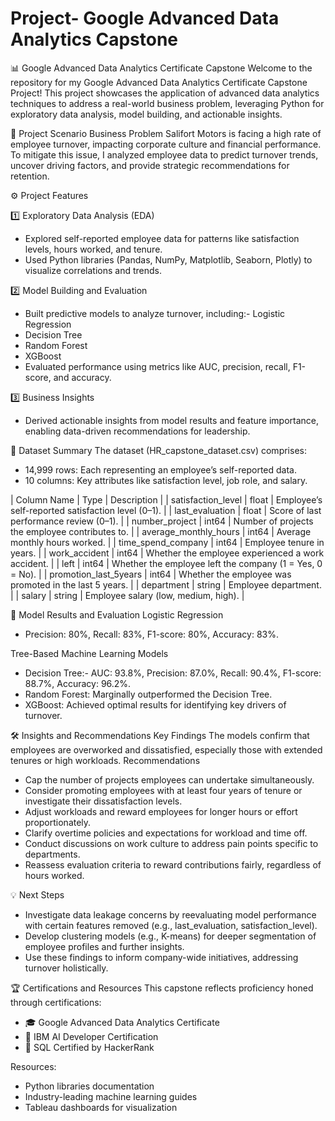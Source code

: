 # Project- Google Advanced Data Analytics Capstone

📊 Google Advanced Data Analytics Certificate Capstone
Welcome to the repository for my Google Advanced Data Analytics Certificate Capstone Project! This project showcases the application of advanced data analytics techniques to address a real-world business problem, leveraging Python for exploratory data analysis, model building, and actionable insights.

💼 Project Scenario
Business Problem
Salifort Motors is facing a high rate of employee turnover, impacting corporate culture and financial performance. To mitigate this issue, I analyzed employee data to predict turnover trends, uncover driving factors, and provide strategic recommendations for retention.

⚙️ Project Features

1️⃣ Exploratory Data Analysis (EDA)
- Explored self-reported employee data for patterns like satisfaction levels, hours worked, and tenure.
- Used Python libraries (Pandas, NumPy, Matplotlib, Seaborn, Plotly) to visualize correlations and trends.

2️⃣ Model Building and Evaluation
- Built predictive models to analyze turnover, including:- Logistic Regression
- Decision Tree
- Random Forest
- XGBoost
- Evaluated performance using metrics like AUC, precision, recall, F1-score, and accuracy.

3️⃣ Business Insights
- Derived actionable insights from model results and feature importance, enabling data-driven recommendations for leadership.


📂 Dataset Summary
The dataset (HR_capstone_dataset.csv) comprises:
- 14,999 rows: Each representing an employee’s self-reported data.
- 10 columns: Key attributes like satisfaction level, job role, and salary.

| Column Name | Type | Description | 
| satisfaction_level | float | Employee’s self-reported satisfaction level (0–1). | 
| last_evaluation | float | Score of last performance review (0–1). | 
| number_project | int64 | Number of projects the employee contributes to. | 
| average_monthly_hours | int64 | Average monthly hours worked. | 
| time_spend_company | int64 | Employee tenure in years. | 
| work_accident | int64 | Whether the employee experienced a work accident. | 
| left | int64 | Whether the employee left the company (1 = Yes, 0 = No). | 
| promotion_last_5years | int64 | Whether the employee was promoted in the last 5 years. | 
| department | string | Employee department. | 
| salary | string | Employee salary (low, medium, high). | 



🌟 Model Results and Evaluation
Logistic Regression
- Precision: 80%, Recall: 83%, F1-score: 80%, Accuracy: 83%.

Tree-Based Machine Learning Models
- Decision Tree:- AUC: 93.8%, Precision: 87.0%, Recall: 90.4%, F1-score: 88.7%, Accuracy: 96.2%.
- Random Forest: Marginally outperformed the Decision Tree.
- XGBoost: Achieved optimal results for identifying key drivers of turnover.

🛠️ Insights and Recommendations
Key Findings
The models confirm that employees are overworked and dissatisfied, especially those with extended tenures or high workloads.
Recommendations
- Cap the number of projects employees can undertake simultaneously.
- Consider promoting employees with at least four years of tenure or investigate their dissatisfaction levels.
- Adjust workloads and reward employees for longer hours or effort proportionately.
- Clarify overtime policies and expectations for workload and time off.
- Conduct discussions on work culture to address pain points specific to departments.
- Reassess evaluation criteria to reward contributions fairly, regardless of hours worked.

💡 Next Steps
- Investigate data leakage concerns by reevaluating model performance with certain features removed (e.g., last_evaluation, satisfaction_level).
- Develop clustering models (e.g., K-means) for deeper segmentation of employee profiles and further insights.
- Use these findings to inform company-wide initiatives, addressing turnover holistically.

🏆 Certifications and Resources
This capstone reflects proficiency honed through certifications:
- 🎓 Google Advanced Data Analytics Certificate
- 🤖 IBM AI Developer Certification
- 🏅 SQL Certified by HackerRank

Resources:
- Python libraries documentation
- Industry-leading machine learning guides
- Tableau dashboards for visualization



